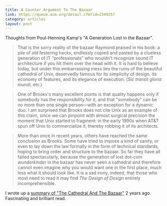 ```yaml
---
title: A Counter Argument To The Bazaar
link: https://queue.acm.org/detail.cfm?id=2349257
category: articles
layout: post
---
```


Thoughts from Poul-Henning Kamp's "A Generation Lost in the Bazaar".

> That is the sorry reality of the bazaar Raymond praised in his book: a pile of
> old festering hacks, endlessly copied and pasted by a clueless generation of
> IT "professionals" who wouldn't recognize sound IT architecture if you hit
> them over the head with it. It is hard to believe today, but under this
> embarrassing mess lies the ruins of the beautiful cathedral of Unix,
> deservedly famous for its simplicity of design, its economy of features, and
> its elegance of execution. (_Sic transit gloria mundi_, etc.)

> One of Brooks's many excellent points is that quality happens only if somebody
> has the responsibility for it, and that "somebody" can be no more than one
> single person—with an exception for a dynamic duo. I am surprised that Brooks
> does not cite Unix as an example of this claim, since we can pinpoint with
> almost surgical precision the moment that Unix started to fragment: in the
> early 1990s when AT&T spun off Unix to commercialize it, thereby robbing it of
> its architects.

> More than once in recent years, others have reached the same conclusion as
> Brooks. Some have tried to impose a kind of sanity, or even to lay down the
> law formally in the form of technical standards, hoping to bring order and
> structure to the bazaar. So far they have all failed spectacularly, because
> the generation of lost dot-com _wunderkinder_ in the bazaar has never seen a
> cathedral and therefore cannot even imagine why you would want one in the
> first place, much less what it should look like. It is a sad irony, indeed,
> that those who most need to read it may find _The Design of Design_ entirely
> incomprehensible.

I wrote up a [summary of "The Cathedral And The Bazaar"][1] 2 years ago.
Fascinating and brilliant read.

[1]: /articles/2013/08/cathedral-and-bazaar/

